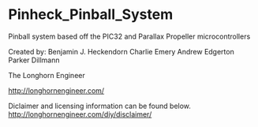 Pinheck_Pinball_System
======================

Pinball system based off the PIC32 and Parallax Propeller microcontrollers

Created by:
Benjamin J. Heckendorn
Charlie Emery
Andrew Edgerton
Parker Dillmann


The Longhorn Engineer

http://longhornengineer.com/

Diclaimer and licensing information can be found below.
http://longhornengineer.com/diy/disclaimer/
